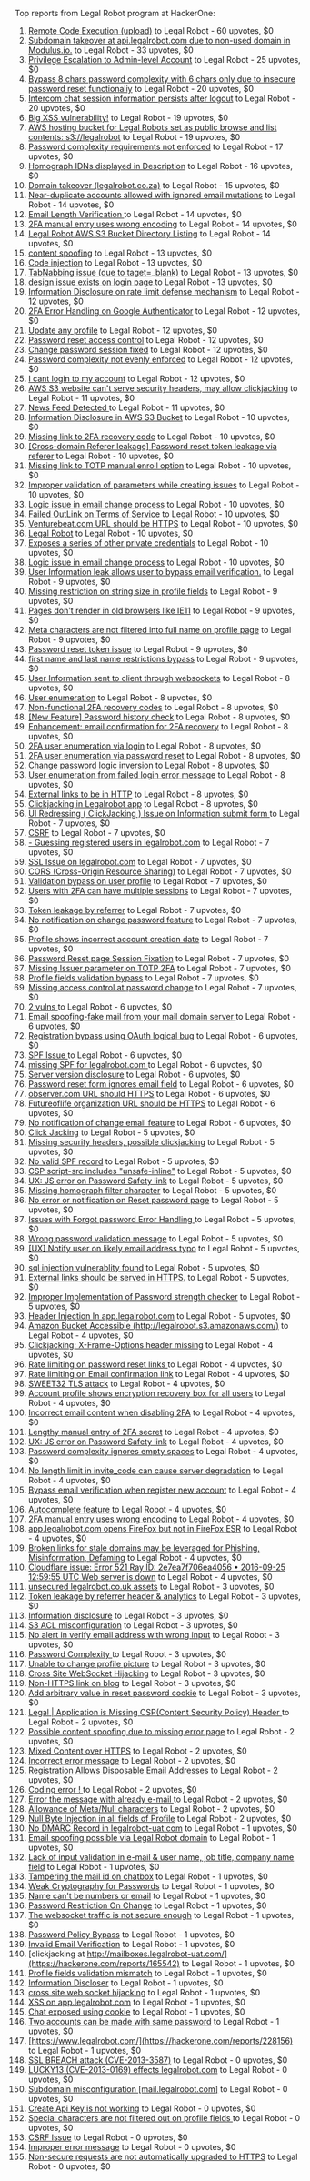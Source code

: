 Top reports from Legal Robot program at HackerOne:

1. [Remote Code Execution (upload)](https://hackerone.com/reports/116575) to Legal Robot - 60 upvotes, $0
2. [Subdomain takeover at api.legalrobot.com due to non-used domain in Modulus.io.](https://hackerone.com/reports/148770) to Legal Robot - 33 upvotes, $0
3. [Privilege Escalation to Admin-level Account](https://hackerone.com/reports/261285) to Legal Robot - 25 upvotes, $0
4. [Bypass 8 chars password complexity with 6 chars only due to insecure password reset functionaliy](https://hackerone.com/reports/173195) to Legal Robot - 20 upvotes, $0
5. [Intercom chat session information persists after logout](https://hackerone.com/reports/249798) to Legal Robot - 20 upvotes, $0
6. [Big XSS vulnerability!](https://hackerone.com/reports/216330) to Legal Robot - 19 upvotes, $0
7. [AWS hosting bucket for Legal Robots set as public browse and list contents: s3://legalrobot](https://hackerone.com/reports/166861) to Legal Robot - 19 upvotes, $0
8. [Password complexity requirements not enforced](https://hackerone.com/reports/191643) to Legal Robot - 17 upvotes, $0
9. [Homograph IDNs displayed in Description](https://hackerone.com/reports/260938) to Legal Robot - 16 upvotes, $0
10. [Domain takeover (legalrobot.co.za)](https://hackerone.com/reports/230525) to Legal Robot - 15 upvotes, $0
11. [Near-duplicate accounts allowed with ignored email mutations](https://hackerone.com/reports/171337) to Legal Robot - 14 upvotes, $0
12. [Email Length Verification ](https://hackerone.com/reports/263589) to Legal Robot - 14 upvotes, $0
13. [2FA manual entry uses wrong encoding](https://hackerone.com/reports/260390) to Legal Robot - 14 upvotes, $0
14. [Legal Robot AWS S3 Bucket Directory Listing](https://hackerone.com/reports/194142) to Legal Robot - 14 upvotes, $0
15. [content spoofing](https://hackerone.com/reports/167380) to Legal Robot - 13 upvotes, $0
16. [Code injection](https://hackerone.com/reports/257207) to Legal Robot - 13 upvotes, $0
17. [TabNabbing issue (due to taget=_blank)](https://hackerone.com/reports/260278) to Legal Robot - 13 upvotes, $0
18. [design issue exists on login page ](https://hackerone.com/reports/264101) to Legal Robot - 13 upvotes, $0
19. [Information Disclosure on rate limit defense mechanism](https://hackerone.com/reports/172296) to Legal Robot - 12 upvotes, $0
20. [2FA Error Handling on Google Authenticator](https://hackerone.com/reports/249695) to Legal Robot - 12 upvotes, $0
21. [Update any profile](https://hackerone.com/reports/260604) to Legal Robot - 12 upvotes, $0
22. [Password reset access control](https://hackerone.com/reports/180895) to Legal Robot - 12 upvotes, $0
23. [Change password session fixed](https://hackerone.com/reports/260751) to Legal Robot - 12 upvotes, $0
24. [Password complexity not evenly enforced](https://hackerone.com/reports/249398) to Legal Robot - 12 upvotes, $0
25. [I cant login to my account](https://hackerone.com/reports/263743) to Legal Robot - 12 upvotes, $0
26. [AWS S3 website can't serve security headers, may allow clickjacking](https://hackerone.com/reports/149572) to Legal Robot - 11 upvotes, $0
27. [News Feed Detected ](https://hackerone.com/reports/163730) to Legal Robot - 11 upvotes, $0
28. [Information Disclosure in AWS S3 Bucket](https://hackerone.com/reports/163476) to Legal Robot - 10 upvotes, $0
29. [Missing link to 2FA recovery code](https://hackerone.com/reports/249346) to Legal Robot - 10 upvotes, $0
30. [[Cross-domain Referer leakage] Password reset token leakage via referer](https://hackerone.com/reports/253448) to Legal Robot - 10 upvotes, $0
31. [Missing link to TOTP manual enroll option](https://hackerone.com/reports/249339) to Legal Robot - 10 upvotes, $0
32. [Improper validation of parameters while creating issues](https://hackerone.com/reports/260632) to Legal Robot - 10 upvotes, $0
33. [Logic issue in email change process](https://hackerone.com/reports/266017) to Legal Robot - 10 upvotes, $0
34. [Failed OutLink on Terms of Service](https://hackerone.com/reports/268629) to Legal Robot - 10 upvotes, $0
35. [Venturebeat.com URL should be HTTPS](https://hackerone.com/reports/268612) to Legal Robot - 10 upvotes, $0
36. [Legal Robot](https://hackerone.com/reports/276427) to Legal Robot - 10 upvotes, $0
37. [Exposes a series of other private credentials](https://hackerone.com/reports/289189) to Legal Robot - 10 upvotes, $0
38. [Logic issue in email change process](https://hackerone.com/reports/265931) to Legal Robot - 10 upvotes, $0
39. [User Information leak allows user to bypass email verification.](https://hackerone.com/reports/163467) to Legal Robot - 9 upvotes, $0
40. [Missing restriction on string size in profile fields](https://hackerone.com/reports/180548) to Legal Robot - 9 upvotes, $0
41. [Pages don't render in old browsers like IE11](https://hackerone.com/reports/251468) to Legal Robot - 9 upvotes, $0
42. [Meta characters are not filtered into full name on profile page](https://hackerone.com/reports/251469) to Legal Robot - 9 upvotes, $0
43. [Password reset token issue](https://hackerone.com/reports/265775) to Legal Robot - 9 upvotes, $0
44. [first name and last name restrictions bypass](https://hackerone.com/reports/260468) to Legal Robot - 9 upvotes, $0
45. [User Information sent to client through websockets](https://hackerone.com/reports/163464) to Legal Robot - 8 upvotes, $0
46. [User enumeration](https://hackerone.com/reports/250457) to Legal Robot - 8 upvotes, $0
47. [Non-functional 2FA recovery codes](https://hackerone.com/reports/249337) to Legal Robot - 8 upvotes, $0
48. [[New Feature] Password history check](https://hackerone.com/reports/250741) to Legal Robot - 8 upvotes, $0
49. [Enhancement: email confirmation for 2FA recovery](https://hackerone.com/reports/250082) to Legal Robot - 8 upvotes, $0
50. [2FA user enumeration via login](https://hackerone.com/reports/249467) to Legal Robot - 8 upvotes, $0
51. [2FA user enumeration via password reset](https://hackerone.com/reports/249431) to Legal Robot - 8 upvotes, $0
52. [Change password logic inversion](https://hackerone.com/reports/255679) to Legal Robot - 8 upvotes, $0
53. [User enumeration from failed login error message](https://hackerone.com/reports/257035) to Legal Robot - 8 upvotes, $0
54. [External links to be in HTTP](https://hackerone.com/reports/269288) to Legal Robot - 8 upvotes, $0
55. [Clickjacking in Legalrobot app](https://hackerone.com/reports/270454) to Legal Robot - 8 upvotes, $0
56. [UI Redressing ( ClickJacking ) Issue on Information submit form ](https://hackerone.com/reports/163753) to Legal Robot - 7 upvotes, $0
57. [CSRF](https://hackerone.com/reports/65167) to Legal Robot - 7 upvotes, $0
58. [- Guessing registered users in legalrobot.com](https://hackerone.com/reports/66845) to Legal Robot - 7 upvotes, $0
59. [SSL Issue on legalrobot.com](https://hackerone.com/reports/116805) to Legal Robot - 7 upvotes, $0
60. [CORS (Cross-Origin Resource Sharing)](https://hackerone.com/reports/163491) to Legal Robot - 7 upvotes, $0
61. [Validation bypass on user profile](https://hackerone.com/reports/164687) to Legal Robot - 7 upvotes, $0
62. [Users with 2FA can have multiple sessions](https://hackerone.com/reports/250243) to Legal Robot - 7 upvotes, $0
63. [Token leakage by referrer](https://hackerone.com/reports/213936) to Legal Robot - 7 upvotes, $0
64. [No notification on change password feature](https://hackerone.com/reports/251526) to Legal Robot - 7 upvotes, $0
65. [Profile shows incorrect account creation date](https://hackerone.com/reports/255021) to Legal Robot - 7 upvotes, $0
66. [Password Reset page Session Fixation](https://hackerone.com/reports/255020) to Legal Robot - 7 upvotes, $0
67. [Missing Issuer parameter on TOTP 2FA](https://hackerone.com/reports/251200) to Legal Robot - 7 upvotes, $0
68. [Profile fields validation bypass](https://hackerone.com/reports/255474) to Legal Robot - 7 upvotes, $0
69. [Missing access control at password change](https://hackerone.com/reports/164648) to Legal Robot - 7 upvotes, $0
70. [2 vulns ](https://hackerone.com/reports/163677) to Legal Robot - 6 upvotes, $0
71. [Email spoofing-fake mail from your mail domain server ](https://hackerone.com/reports/163501) to Legal Robot - 6 upvotes, $0
72. [Registration bypass using OAuth logical bug](https://hackerone.com/reports/64946) to Legal Robot - 6 upvotes, $0
73. [SPF Issue ](https://hackerone.com/reports/116609) to Legal Robot - 6 upvotes, $0
74. [missing SPF for legalrobot.com ](https://hackerone.com/reports/64561) to Legal Robot - 6 upvotes, $0
75. [Server version disclosure](https://hackerone.com/reports/167041) to Legal Robot - 6 upvotes, $0
76. [Password reset form ignores email field](https://hackerone.com/reports/213180) to Legal Robot - 6 upvotes, $0
77. [observer.com URL should HTTPS](https://hackerone.com/reports/260299) to Legal Robot - 6 upvotes, $0
78. [Futureoflife organization URL should be HTTPS](https://hackerone.com/reports/260591) to Legal Robot - 6 upvotes, $0
79. [No notification of change email feature](https://hackerone.com/reports/265930) to Legal Robot - 6 upvotes, $0
80. [Click Jacking](https://hackerone.com/reports/163888) to Legal Robot - 5 upvotes, $0
81. [Missing security headers, possible clickjacking](https://hackerone.com/reports/64645) to Legal Robot - 5 upvotes, $0
82. [No valid SPF record](https://hackerone.com/reports/66385) to Legal Robot - 5 upvotes, $0
83. [CSP script-src includes "unsafe-inline"](https://hackerone.com/reports/260648) to Legal Robot - 5 upvotes, $0
84. [UX: JS error on Password Safety link](https://hackerone.com/reports/260941) to Legal Robot - 5 upvotes, $0
85. [Missing homograph filter character](https://hackerone.com/reports/268981) to Legal Robot - 5 upvotes, $0
86. [No error or notification on Reset password page](https://hackerone.com/reports/255100) to Legal Robot - 5 upvotes, $0
87. [Issues with Forgot password Error Handling ](https://hackerone.com/reports/259400) to Legal Robot - 5 upvotes, $0
88. [Wrong password validation message](https://hackerone.com/reports/265863) to Legal Robot - 5 upvotes, $0
89. [[UX] Notify user on likely email address typo](https://hackerone.com/reports/255026) to Legal Robot - 5 upvotes, $0
90. [sql injection vulnerablity found](https://hackerone.com/reports/211988) to Legal Robot - 5 upvotes, $0
91. [External links should be served in HTTPS.](https://hackerone.com/reports/272863) to Legal Robot - 5 upvotes, $0
92. [Improper Implementation of Password strength checker](https://hackerone.com/reports/271950) to Legal Robot - 5 upvotes, $0
93. [Header Injection In app.legalrobot.com](https://hackerone.com/reports/264405) to Legal Robot - 5 upvotes, $0
94. [Amazon Bucket Accessible (http://legalrobot.s3.amazonaws.com/)](https://hackerone.com/reports/163599) to Legal Robot - 4 upvotes, $0
95. [Clickjacking: X-Frame-Options header missing](https://hackerone.com/reports/163646) to Legal Robot - 4 upvotes, $0
96. [  Rate limiting on password reset links ](https://hackerone.com/reports/115844) to Legal Robot - 4 upvotes, $0
97. [  Rate limiting on Email confirmation link](https://hackerone.com/reports/115845) to Legal Robot - 4 upvotes, $0
98. [SWEET32 TLS attack](https://hackerone.com/reports/199438) to Legal Robot - 4 upvotes, $0
99. [Account profile shows encryption recovery box for all users](https://hackerone.com/reports/250088) to Legal Robot - 4 upvotes, $0
100. [Incorrect email content when disabling 2FA](https://hackerone.com/reports/259416) to Legal Robot - 4 upvotes, $0
101. [Lengthy manual entry of 2FA secret](https://hackerone.com/reports/259415) to Legal Robot - 4 upvotes, $0
102. [UX: JS error on Password Safety link](https://hackerone.com/reports/262109) to Legal Robot - 4 upvotes, $0
103. [Password complexity ignores empty spaces](https://hackerone.com/reports/250253) to Legal Robot - 4 upvotes, $0
104. [No length limit in invite_code can cause server degradation](https://hackerone.com/reports/260662) to Legal Robot - 4 upvotes, $0
105. [Bypass email verification when register new account](https://hackerone.com/reports/265749) to Legal Robot - 4 upvotes, $0
106. [Autocomplete feature ](https://hackerone.com/reports/267356) to Legal Robot - 4 upvotes, $0
107. [2FA manual entry uses wrong encoding](https://hackerone.com/reports/260491) to Legal Robot - 4 upvotes, $0
108. [app.legalrobot.com opens FireFox but not in FireFox ESR](https://hackerone.com/reports/255481) to Legal Robot - 4 upvotes, $0
109. [Broken links for stale domains may be leveraged for Phishing, Misinformation, Defaming](https://hackerone.com/reports/276244) to Legal Robot - 4 upvotes, $0
110. [Cloudflare issue: Error 521 Ray ID: 2e7ea7f706ea4056 • 2016-09-25 12:59:55 UTC Web server is down](https://hackerone.com/reports/171879) to Legal Robot - 4 upvotes, $0
111. [unsecured legalrobot.co.uk assets](https://hackerone.com/reports/163885) to Legal Robot - 3 upvotes, $0
112. [Token leakage by referrer header & analytics](https://hackerone.com/reports/252544) to Legal Robot - 3 upvotes, $0
113. [Information disclosure](https://hackerone.com/reports/261817) to Legal Robot - 3 upvotes, $0
114. [S3 ACL misconfiguration](https://hackerone.com/reports/189023) to Legal Robot - 3 upvotes, $0
115. [No alert in verify email address with wrong input](https://hackerone.com/reports/265619) to Legal Robot - 3 upvotes, $0
116. [Password Complexity ](https://hackerone.com/reports/263728) to Legal Robot - 3 upvotes, $0
117. [Unable to change profile picture](https://hackerone.com/reports/255098) to Legal Robot - 3 upvotes, $0
118. [Cross Site WebSocket Hijacking](https://hackerone.com/reports/211283) to Legal Robot - 3 upvotes, $0
119. [Non-HTTPS link on blog](https://hackerone.com/reports/281274) to Legal Robot - 3 upvotes, $0
120. [Add arbitrary value in reset password cookie](https://hackerone.com/reports/266030) to Legal Robot - 3 upvotes, $0
121. [ Legal | Application is Missing CSP(Content Security Policy) Header ](https://hackerone.com/reports/163676) to Legal Robot - 2 upvotes, $0
122. [Possible content spoofing due to missing error page](https://hackerone.com/reports/164137) to Legal Robot - 2 upvotes, $0
123. [Mixed Content over HTTPS](https://hackerone.com/reports/256649) to Legal Robot - 2 upvotes, $0
124. [Incorrect error message](https://hackerone.com/reports/259742) to Legal Robot - 2 upvotes, $0
125. [Registration Allows Disposable Email Addresses](https://hackerone.com/reports/263846) to Legal Robot - 2 upvotes, $0
126. [Coding error ! ](https://hackerone.com/reports/264023) to Legal Robot - 2 upvotes, $0
127. [Error the message with already e-mail ](https://hackerone.com/reports/265441) to Legal Robot - 2 upvotes, $0
128. [Allowance of Meta/Null characters](https://hackerone.com/reports/274013) to Legal Robot - 2 upvotes, $0
129. [Null Byte Injection in all fields of Profile](https://hackerone.com/reports/255125) to Legal Robot - 2 upvotes, $0
130. [ No DMARC Record in  legalrobot-uat.com](https://hackerone.com/reports/133360) to Legal Robot - 1 upvotes, $0
131. [Email spoofing possible via Legal Robot domain](https://hackerone.com/reports/163475) to Legal Robot - 1 upvotes, $0
132. [Lack of input validation in e-mail & user name, job title, company name field](https://hackerone.com/reports/254927) to Legal Robot - 1 upvotes, $0
133. [Tampering the mail id on chatbox](https://hackerone.com/reports/260239) to Legal Robot - 1 upvotes, $0
134. [Weak Cryptography for Passwords](https://hackerone.com/reports/260689) to Legal Robot - 1 upvotes, $0
135. [Name can't be numbers or email](https://hackerone.com/reports/263196) to Legal Robot - 1 upvotes, $0
136. [Password Restriction On Change](https://hackerone.com/reports/262140) to Legal Robot - 1 upvotes, $0
137. [The websocket traffic is not secure enough](https://hackerone.com/reports/178990) to Legal Robot - 1 upvotes, $0
138. [Password Policy Bypass](https://hackerone.com/reports/213767) to Legal Robot - 1 upvotes, $0
139. [Invalid Email Verification](https://hackerone.com/reports/260492) to Legal Robot - 1 upvotes, $0
140. [clickjacking at http://mailboxes.legalrobot-uat.com/](https://hackerone.com/reports/165542) to Legal Robot - 1 upvotes, $0
141. [Profile fields validation mismatch](https://hackerone.com/reports/260316) to Legal Robot - 1 upvotes, $0
142. [Information Discloser](https://hackerone.com/reports/260645) to Legal Robot - 1 upvotes, $0
143. [cross site web socket hijacking](https://hackerone.com/reports/274324) to Legal Robot - 1 upvotes, $0
144. [XSS on app.legalrobot.com](https://hackerone.com/reports/277431) to Legal Robot - 1 upvotes, $0
145. [Chat exposed using cookie](https://hackerone.com/reports/279070) to Legal Robot - 1 upvotes, $0
146. [Two accounts can be made with same password](https://hackerone.com/reports/277213) to Legal Robot - 1 upvotes, $0
147. [https://www.legalrobot.com/](https://hackerone.com/reports/228156) to Legal Robot - 1 upvotes, $0
148. [SSL BREACH attack (CVE-2013-3587)](https://hackerone.com/reports/254895) to Legal Robot - 0 upvotes, $0
149. [LUCKY13 (CVE-2013-0169) effects legalrobot.com](https://hackerone.com/reports/255041) to Legal Robot - 0 upvotes, $0
150. [Subdomain misconfiguration [mail.legalrobot.com]](https://hackerone.com/reports/250766) to Legal Robot - 0 upvotes, $0
151. [Create Api Key is not working](https://hackerone.com/reports/255025) to Legal Robot - 0 upvotes, $0
152. [Special characters are not filtered out on profile fields ](https://hackerone.com/reports/260838) to Legal Robot - 0 upvotes, $0
153. [CSRF Issue](https://hackerone.com/reports/166231) to Legal Robot - 0 upvotes, $0
154. [Improper error message](https://hackerone.com/reports/263681) to Legal Robot - 0 upvotes, $0
155. [Non-secure requests are not automatically upgraded to HTTPS](https://hackerone.com/reports/164419) to Legal Robot - 0 upvotes, $0
